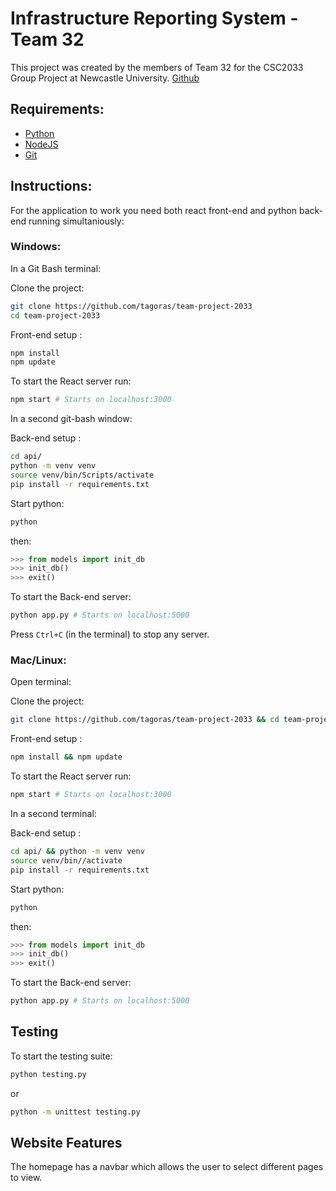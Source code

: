 # Infrastructure Reporting System - Team 32

This project was created by the members of Team 32 for the CSC2033 Group Project at Newcastle University.
[Github](https://github.com/tagoras/team-project-2033)

## Requirements: 
- [Python](https://www.python.org/)
- [NodeJS](https://nodejs.org/en/download/)
- [Git](https://git-scm.com/)

## Instructions:
For the application to work you need both react front-end and python back-end running simultaniously:

### Windows: 

In a Git Bash terminal:

Clone the project:
```bash
git clone https://github.com/tagoras/team-project-2033
cd team-project-2033
```

Front-end setup :
```bash
npm install
npm update
```
To start the React server run:
```bash
npm start # Starts on localhost:3000
```
In a second git-bash window:

Back-end setup : 
```bash
cd api/
python -m venv venv
source venv/bin/Scripts/activate
pip install -r requirements.txt
```
Start python: 
```bash
python
```
then:
```python
>>> from models import init_db
>>> init_db()
>>> exit()
```
To start the Back-end server:
```bash
python app.py # Starts on localhost:5000
```
Press `Ctrl+C` (in the terminal) to stop any server.

### Mac/Linux:

Open terminal:

Clone the project:
```bash
git clone https://github.com/tagoras/team-project-2033 && cd team-project-2033
```

Front-end setup :
```bash
npm install && npm update
```
To start the React server run:
```bash
npm start # Starts on localhost:3000
```
In a second terminal:   

Back-end setup : 
```bash
cd api/ && python -m venv venv
source venv/bin//activate
pip install -r requirements.txt
```
Start python: 
```bash
python
```
then:
```python
>>> from models import init_db
>>> init_db()
>>> exit()
```
To start the Back-end server:
```bash
python app.py # Starts on localhost:5000
```

## Testing

To start the testing suite:

```bash
python testing.py
```
or
```bash
python -m unittest testing.py
```



## Website Features

The homepage has a navbar which allows the user to select different pages to view.

